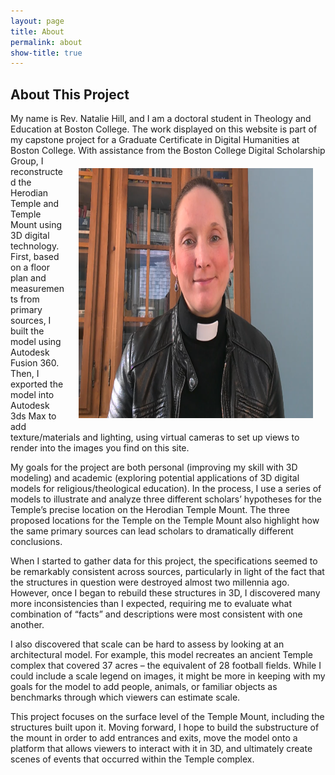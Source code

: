 ```yaml
---
layout: page
title: About
permalink: about
show-title: true
---
```


## About This Project

My name is Rev. Natalie Hill, and I am a doctoral student in Theology and Education at Boston College. The work displayed on this website is part of my capstone project for a Graduate Certificate in Digital Humanities at Boston College. <img align="right" width="375" height="400" style="margin: 20px !important" src="assets/img/natalie hill collar.png"> With assistance from the Boston College Digital Scholarship Group, I reconstructed the Herodian Temple and Temple Mount using 3D digital technology. First, based on a floor plan and measurements from primary sources, I built the model using Autodesk Fusion 360. Then, I exported the model into Autodesk 3ds Max to add texture/materials and lighting, using virtual cameras to set up views to render into the images you find on this site.

My goals for the project are both personal (improving my skill with 3D modeling) and academic (exploring potential applications of 3D digital models for religious/theological education). In the process, I use a series of models to illustrate and analyze three different scholars’ hypotheses for the Temple’s precise location on the Herodian Temple Mount. The three proposed locations for the Temple on the Temple Mount also highlight how the same primary sources can lead scholars to dramatically different conclusions. <br> 


When I started to gather data for this project, the specifications seemed to be remarkably consistent across sources, particularly in light of the fact that the structures in question were destroyed almost two millennia ago. However, once I began to rebuild these structures in 3D, I discovered many more inconsistencies than I expected, requiring me to evaluate what combination of “facts” and descriptions were most consistent with one another. 

I also discovered that scale can be hard to assess by looking at an architectural model. For example, this model recreates an ancient Temple complex that covered 37 acres – the equivalent of 28 football fields. While I could include a scale legend on images, it might be more in keeping with my goals for the model to add people, animals, or familiar objects as benchmarks through which viewers can estimate scale. 

This project focuses on the surface level of the Temple Mount, including the structures built upon it. Moving forward, I hope to build the substructure of the mount in order to add entrances and exits, move the model onto a platform that allows viewers to interact with it in 3D, and ultimately create scenes of events that occurred within the Temple complex.
